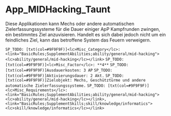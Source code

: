 # App_MIDHacking_Taunt

Diese Applikationen kann Mechs oder andere automatischen Zielerfassungssysteme für die Dauer einiger ApP Kampfrunden zwingen, ein bestimmtes Ziel anzuvisieren. Handelt es sich dabei jedoch nicht um ein feindliches Ziel, kann das betroffene System das Feuern verweigern.

`SP_TODO: [txt(col=#9F9F9F)]<lc>Misc_Category</lc>: <link="BasicRules;SupplementAbilities;ability/general/mid-hacking"><lc>ability/general/mid-hacking</lc></link>`
`SP_TODO: [txt(col=#9F9F9F)]<lc>Misc_Factor</lc>: **4**`
`SP_TODO: [txt(col=#9F9F9F)]Ausdauerkosten: 3 AP`
`SP_TODO: [txt(col=#9F9F9F)]Aktivierungsdauer: 2 Akt.`
`SP_TODO: [txt(col=#9F9F9F)]Zielobjekt: Mechs, Geschütztürme und andere automatische Zielerfassungssysteme.`
`SP_TODO: [txt(col=#9F9F9F)]<lc>Misc_Requirements</lc>: <link="BasicRules;SupplementAbilities;ability/general/mid-hacking"><lc>ability/general/mid-hacking</lc></link>, <link="BasicRules;SupplementSkills;skill/knowledge/informatics"><lc>skill/knowledge/informatics</lc></link>`